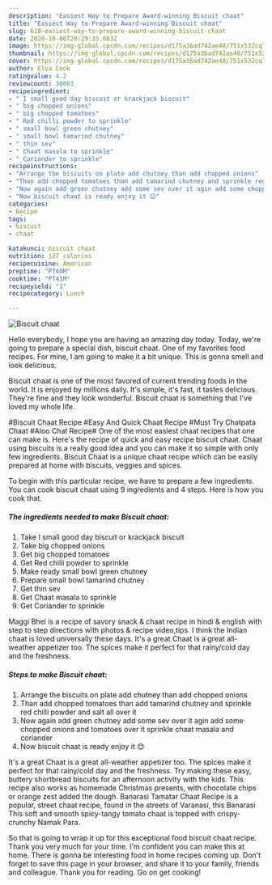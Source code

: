 ```yaml
---
description: "Easiest Way to Prepare Award-winning Biscuit chaat"
title: "Easiest Way to Prepare Award-winning Biscuit chaat"
slug: 618-easiest-way-to-prepare-award-winning-biscuit-chaat
date: 2020-10-06T20:29:35.663Z
image: https://img-global.cpcdn.com/recipes/d175a36ad742ae48/751x532cq70/biscuit-chaat-recipe-main-photo.jpg
thumbnail: https://img-global.cpcdn.com/recipes/d175a36ad742ae48/751x532cq70/biscuit-chaat-recipe-main-photo.jpg
cover: https://img-global.cpcdn.com/recipes/d175a36ad742ae48/751x532cq70/biscuit-chaat-recipe-main-photo.jpg
author: Elva Cook
ratingvalue: 4.2
reviewcount: 30083
recipeingredient:
- " I small good day biscuit or krackjack biscuit"
- " big chopped onions"
- " big chopped tomatoes"
- " Red chilli powder to sprinkle"
- " small bowl green chutney"
- " small bowl tamarind chutney"
- " thin sev"
- " Chaat masala to sprinkle"
- " Coriander to sprinkle"
recipeinstructions:
- "Arrange the biscuits on plate add chutney than add chopped onions"
- "Than add chopped tomatoes than add tamarind chutney and sprinkle red chilli powder and salt all over it"
- "Now again add green chutney add some sev over it agin add some chopped onions and tomatoes over it sprinkle chaat masala and coriander"
- "Now biscuit chaat is ready enjoy it 😊"
categories:
- Recipe
tags:
- biscuit
- chaat

katakunci: biscuit chaat 
nutrition: 127 calories
recipecuisine: American
preptime: "PT40M"
cooktime: "PT41M"
recipeyield: "1"
recipecategory: Lunch

---
```



![Biscuit chaat](https://img-global.cpcdn.com/recipes/d175a36ad742ae48/751x532cq70/biscuit-chaat-recipe-main-photo.jpg)

Hello everybody, I hope you are having an amazing day today. Today, we're going to prepare a special dish, biscuit chaat. One of my favorites food recipes. For mine, I am going to make it a bit unique. This is gonna smell and look delicious.

Biscuit chaat is one of the most favored of current trending foods in the world. It is enjoyed by millions daily. It's simple, it's fast, it tastes delicious. They're fine and they look wonderful. Biscuit chaat is something that I've loved my whole life.

#Biscuit Chaat Recipe #Easy And Quick Chaat Recipe #Must Try Chatpata Chaat #Aloo Chat Recipe# One of the most easiest chaat recipes that one can make is. Here&#39;s the recipe of quick and easy recipe biscuit chaat. Chaat using biscuits is a really good idea and you can make it so simple with only few ingredients. Biscuit Chaat is a unique chaat recipe which can be easily prepared at home with biscuits, veggies and spices.


To begin with this particular recipe, we have to prepare a few ingredients. You can cook biscuit chaat using 9 ingredients and 4 steps. Here is how you cook that.

<!--inarticleads1-->

##### The ingredients needed to make Biscuit chaat:

1. Take  I small good day biscuit or krackjack biscuit
1. Take  big chopped onions
1. Get  big chopped tomatoes
1. Get  Red chilli powder to sprinkle
1. Make ready  small bowl green chutney
1. Prepare  small bowl tamarind chutney
1. Get  thin sev
1. Get  Chaat masala to sprinkle
1. Get  Coriander to sprinkle


Maggi Bhel is a recipe of savory snack &amp; chaat recipe in hindi &amp; english with step to step directions with photos &amp; recipe video,tips. I think the Indian chaat is loved universally these days. It&#39;s a great Chaat is a great all-weather appetizer too. The spices make it perfect for that rainy/cold day and the freshness. 

<!--inarticleads2-->

##### Steps to make Biscuit chaat:

1. Arrange the biscuits on plate add chutney than add chopped onions
1. Than add chopped tomatoes than add tamarind chutney and sprinkle red chilli powder and salt all over it
1. Now again add green chutney add some sev over it agin add some chopped onions and tomatoes over it sprinkle chaat masala and coriander
1. Now biscuit chaat is ready enjoy it 😊


It&#39;s a great Chaat is a great all-weather appetizer too. The spices make it perfect for that rainy/cold day and the freshness. Try making these easy, buttery shortbread biscuits for an afternoon activity with the kids. This recipe also works as homemade Christmas presents, with chocolate chips or orange zest added the dough. Banarasi Tamatar Chaat Recipe is a popular, street chaat recipe, found in the streets of Varanasi, this Banarasi This soft and smooth spicy-tangy tomato chaat is topped with crispy-crunchy Namak Para. 

So that is going to wrap it up for this exceptional food biscuit chaat recipe. Thank you very much for your time. I'm confident you can make this at home. There is gonna be interesting food in home recipes coming up. Don't forget to save this page in your browser, and share it to your family, friends and colleague. Thank you for reading. Go on get cooking!
